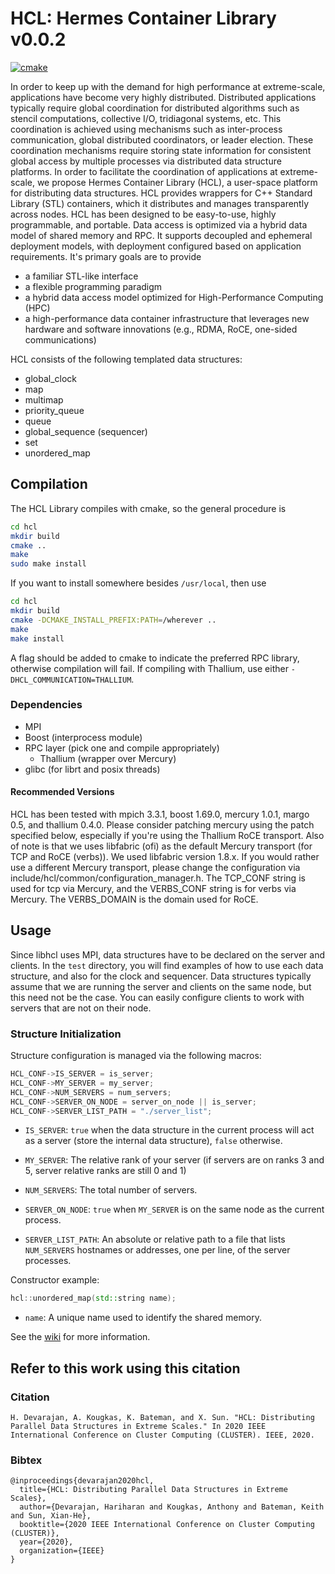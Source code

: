 # HCL: Hermes Container Library v0.0.2

[![cmake](https://github.com/hariharan-devarajan/hcl/actions/workflows/main.yml/badge.svg)](https://github.com/hariharan-devarajan/hcl/actions/workflows/main.yml)

In order to keep up with the demand for high performance at extreme-scale,
applications have become very highly distributed. Distributed applications
typically require global coordination for distributed algorithms such as stencil
computations, collective I/O, tridiagonal systems, etc. This coordination is
achieved using mechanisms such as inter-process communication, global
distributed coordinators, or leader election. These coordination mechanisms
require storing state information for consistent global access by multiple
processes via distributed data structure platforms. In order to facilitate the
coordination of applications at extreme-scale, we propose Hermes Container
Library (HCL), a user-space platform for distributing data structures. HCL
provides wrappers for C++ Standard Library (STL) containers, which it
distributes and manages transparently across nodes. HCL has been designed to be
easy-to-use, highly programmable, and portable. Data access is optimized via a
hybrid data model of shared memory and RPC. It supports decoupled and ephemeral
deployment models, with deployment configured based on application requirements.
It's primary goals are to provide

* a familiar STL-like interface
* a flexible programming paradigm
* a hybrid data access model optimized for High-Performance Computing (HPC)
* a high-performance data container infrastructure that leverages new hardware and software innovations (e.g., RDMA,
  RoCE, one-sided communications)

HCL consists of the following templated data structures:

* global_clock
* map
* multimap
* priority_queue
* queue
* global_sequence (sequencer)
* set
* unordered_map

## Compilation

The HCL Library compiles with cmake, so the general procedure is

```bash
cd hcl
mkdir build
cmake ..
make
sudo make install
```

If you want to install somewhere besides `/usr/local`, then use

```bash
cd hcl
mkdir build
cmake -DCMAKE_INSTALL_PREFIX:PATH=/wherever ..
make
make install
```

A flag should be added to cmake to indicate the preferred RPC library, otherwise
compilation will fail. If compiling with Thallium, use either `-DHCL_COMMUNICATION=THALLIUM`.

### Dependencies

- MPI
- Boost (interprocess module)
- RPC layer (pick one and compile appropriately)
    - Thallium (wrapper over Mercury)
- glibc (for librt and posix threads)

#### Recommended Versions

HCL has been tested with mpich 3.3.1, boost 1.69.0, mercury 1.0.1,
margo 0.5, and thallium 0.4.0. Please consider patching mercury using the patch
specified below, especially if you're using the Thallium RoCE transport. Also of
note is that we uses libfabric (ofi) as the default Mercury transport (for TCP
and RoCE (verbs)). We used libfabric version 1.8.x. If you would rather use a
different Mercury transport, please change the configuration via
include/hcl/common/configuration_manager.h. The TCP_CONF string is used for tcp
via Mercury, and the VERBS_CONF string is for verbs via Mercury. The
VERBS_DOMAIN is the domain used for RoCE.

## Usage

Since libhcl uses MPI, data structures have to be declared on the server and
clients. In the `test` directory, you will find examples of how to use each data
structure, and also for the clock and sequencer. Data structures typically
assume that we are running the server and clients on the same node, but this
need not be the case. You can easily configure clients to work with servers that
are not on their node.

### Structure Initialization

Structure configuration is managed via the following macros:

``` c++
HCL_CONF->IS_SERVER = is_server;
HCL_CONF->MY_SERVER = my_server;
HCL_CONF->NUM_SERVERS = num_servers;
HCL_CONF->SERVER_ON_NODE = server_on_node || is_server;
HCL_CONF->SERVER_LIST_PATH = "./server_list";
```

* `IS_SERVER`: `true` when the data structure in the current process will act as a
  server (store the internal data structure), `false` otherwise.

* `MY_SERVER`: The relative rank of your server (if servers are on ranks 3 and
  5, server relative ranks are still 0 and 1)

* `NUM_SERVERS`: The total number of servers.

* `SERVER_ON_NODE`: `true` when `MY_SERVER` is on the same node as the current process.

* `SERVER_LIST_PATH`: An absolute or relative path to a file that lists
  `NUM_SERVERS` hostnames or addresses, one per line, of the server processes.

Constructor example:

``` c++
hcl::unordered_map(std::string name);
```

* `name`: A unique name used to identify the shared memory.

See the [wiki](https://github.com/HDFGroup/hcl/wiki) for more information.

## Refer to this work using this citation

### Citation

```
H. Devarajan, A. Kougkas, K. Bateman, and X. Sun. "HCL: Distributing Parallel Data Structures in Extreme Scales." In 2020 IEEE International Conference on Cluster Computing (CLUSTER). IEEE, 2020.
```

### Bibtex

```
@inproceedings{devarajan2020hcl,
  title={HCL: Distributing Parallel Data Structures in Extreme Scales},
  author={Devarajan, Hariharan and Kougkas, Anthony and Bateman, Keith and Sun, Xian-He},
  booktitle={2020 IEEE International Conference on Cluster Computing (CLUSTER)},
  year={2020},
  organization={IEEE}
}
```
